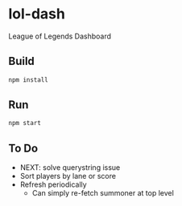 # lol-dash
League of Legends Dashboard


## Build
```bash
npm install
```


## Run
```bash
npm start
```


## To Do
- NEXT: solve querystring issue
- Sort players by lane or score
- Refresh periodically
	- Can simply re-fetch summoner at top level

